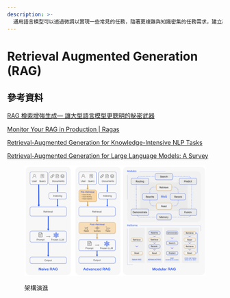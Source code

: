 ```yaml
---
description: >-
  通用語言模型可以透過微調以實現一些常見的任務，隨著更複雜與知識密集的任務需求，建立基於語言模型的系統來存取外部知識來完成任務。這使得事實更加一致，提高了生成回應的可靠性，並有助於減輕「幻覺」問題。
---
```


# Retrieval Augmented Generation (RAG)

## 參考資料

[RAG 檢索增強生成— 讓大型語言模型更聰明的秘密武器](https://blog.infuseai.io/rag-retrieval-augmented-generation-introduction-a5854cb6393e)

[Monitor Your RAG in Production | Ragas](https://docs.ragas.io/en/stable/getstarted/monitoring.html)

[Retrieval-Augmented Generation for Knowledge-Intensive NLP Tasks](https://arxiv.org/abs/2005.11401)

[Retrieval-Augmented Generation for Large Language Models: A Survey](https://arxiv.org/abs/2312.10997)



<figure><img src="../.gitbook/assets/image (2) (1).png" alt=""><figcaption><p>架構演進</p></figcaption></figure>
